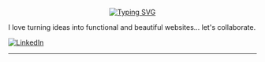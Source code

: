 




<p align="center">
  <a href="https://git.io/typing-svg"><img src="https://readme-typing-svg.demolab.com?font=Fira+Code&size=22&pause=1000&color=0969da&center=true&vCenter=true&width=440&height=45&lines=Full-Stack+Developer;Always+learning+new+things;" alt="Typing SVG" /></a>
</p>



 I love turning ideas into functional and beautiful websites...  let's collaborate.
 

 [![LinkedIn](https://img.shields.io/badge/LinkedIn-0077B5?style=for-the-badge&logo=linkedin&logoColor=white)](https://www.linkedin.com/in/danielonah/)

---











